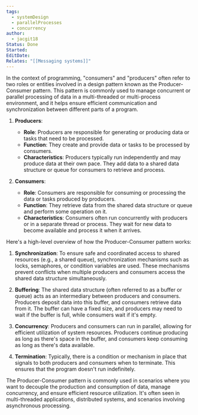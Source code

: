 ```yaml
---
tags:
  - systemDesign
  - parallelProcesses
  - concurrency
author:
  - jacgit18
Status: Done
Started: 
EditDate: 
Relates: "[[Messaging systems]]"
---
```

In the context of programming, "consumers" and "producers" often refer to two roles or entities involved in a design pattern known as the Producer-Consumer pattern. This pattern is commonly used to manage concurrent or parallel processing of data in a multi-threaded or multi-process environment, and it helps ensure efficient communication and synchronization between different parts of a program.

1. **Producers**:
   - **Role**: Producers are responsible for generating or producing data or tasks that need to be processed.
   - **Function**: They create and provide data or tasks to be processed by consumers.
   - **Characteristics**: Producers typically run independently and may produce data at their own pace. They add data to a shared data structure or queue for consumers to retrieve and process.

2. **Consumers**:
   - **Role**: Consumers are responsible for consuming or processing the data or tasks produced by producers.
   - **Function**: They retrieve data from the shared data structure or queue and perform some operation on it.
   - **Characteristics**: Consumers often run concurrently with producers or in a separate thread or process. They wait for new data to become available and process it when it arrives.

Here's a high-level overview of how the Producer-Consumer pattern works:

1. **Synchronization**: To ensure safe and coordinated access to shared resources (e.g., a shared queue), synchronization mechanisms such as locks, semaphores, or condition variables are used. These mechanisms prevent conflicts when multiple producers and consumers access the shared data structure simultaneously.

2. **Buffering**: The shared data structure (often referred to as a buffer or queue) acts as an intermediary between producers and consumers. Producers deposit data into this buffer, and consumers retrieve data from it. The buffer can have a fixed size, and producers may need to wait if the buffer is full, while consumers wait if it's empty.

3. **Concurrency**: Producers and consumers can run in parallel, allowing for efficient utilization of system resources. Producers continue producing as long as there's space in the buffer, and consumers keep consuming as long as there's data available.

4. **Termination**: Typically, there is a condition or mechanism in place that signals to both producers and consumers when to terminate. This ensures that the program doesn't run indefinitely.

The Producer-Consumer pattern is commonly used in scenarios where you want to decouple the production and consumption of data, manage concurrency, and ensure efficient resource utilization. It's often seen in multi-threaded applications, distributed systems, and scenarios involving asynchronous processing.